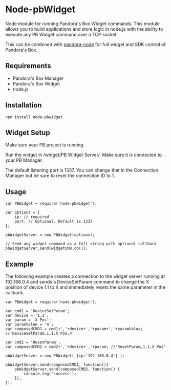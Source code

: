 # Node-pbWidget
Node module for running Pandora's Box Widget commands. This module allows you to build applications and store logic in node.js with the ability to execute any PB Widget command over a TCP socket.

This can be combined with [pandora-node](https://github.com/justinireland/pandora-node) for full widget and SDK control of Pandora's Box.

## Requirements
* Pandora's Box Manager
* Pandora's Box Widget
* node.js

## Installation

```
npm install node-pbwidget
```

## Widget Setup
Make sure your PB project is running.

Run the widget in /widget/PB Widget Server/. Make sure it is connected to your PB Manager.

The default listening port is 1337. You can change that in the Connection Manager but be sure to reset the connection ID to 1.

## Usage

```
var PBWidget = require('node-pbwidget');

var options = {
    ip: // required
    port: // Optional. Default is 1337
};

pbWidgetServer = new PBWidget(options);

// Send any widget command as a full string with optional callback
pbWidgetServer.send(widgetCMD,cb());
```

## Example
The following example creates a connection to the widget server running at 192.168.0.4 and sends a DeviceSetParam command to change the X position of device 1.1 to 4 and immediately resets the same parameter in the callback.

```
var PBWidget = require('node-pbwidget');

var cmd1 = 'DeviceSetParam';
var device = '1,1';
var param = 'X Pos';
var paramValue = '4';
var composedCMD1 = cmd1+','+device+','+param+','+paramValue; //'DeviceSetParam,1,1,X Pos,4'

var cmd2 = 'ResetParam';
var composedCMD2 = cmd2+','+device+','+param; //'ResetParam,1,1,X Pos'

pbWidgetServer = new PBWidget( {ip:'192.168.0.4'} );

pbWidgetServer.send(composedCMD1, function(){
    pbWidgetServer.send(composedCMD2, function() {
        console.log('success');
    });
});
```